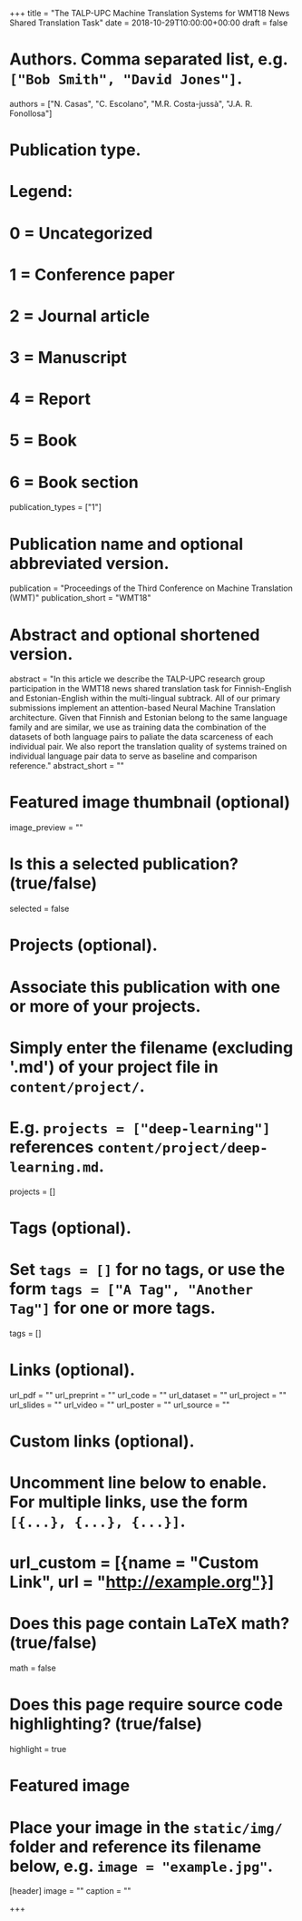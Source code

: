 +++
title = "The TALP-UPC Machine Translation Systems for WMT18 News Shared Translation Task"
date = 2018-10-29T10:00:00+00:00
draft = false

# Authors. Comma separated list, e.g. `["Bob Smith", "David Jones"]`.
authors = ["N. Casas", "C. Escolano", "M.R. Costa-jussà", "J.A. R. Fonollosa"]

# Publication type.
# Legend:
# 0 = Uncategorized
# 1 = Conference paper
# 2 = Journal article
# 3 = Manuscript
# 4 = Report
# 5 = Book
# 6 = Book section
publication_types = ["1"]

# Publication name and optional abbreviated version.
publication = "Proceedings of the Third Conference on Machine Translation (WMT)"
publication_short = "WMT18"

# Abstract and optional shortened version.
abstract = "In this article we describe the TALP-UPC research group participation in the WMT18 news shared translation task for Finnish-English and Estonian-English within the multi-lingual subtrack.  All of our primary submissions implement an attention-based Neural Machine Translation architecture.  Given that Finnish and Estonian belong to the same language family and are similar, we use as training data the combination of the datasets of both language pairs to paliate the data scarceness of each individual pair.  We also report the translation quality of systems trained on individual language pair data to serve as baseline and comparison reference."
abstract_short = ""

# Featured image thumbnail (optional)
image_preview = ""

# Is this a selected publication? (true/false)
selected = false

# Projects (optional).
#   Associate this publication with one or more of your projects.
#   Simply enter the filename (excluding '.md') of your project file in `content/project/`.
#   E.g. `projects = ["deep-learning"]` references `content/project/deep-learning.md`.
projects = []

# Tags (optional).
#   Set `tags = []` for no tags, or use the form `tags = ["A Tag", "Another Tag"]` for one or more tags.
tags = []

# Links (optional).
url_pdf = ""
url_preprint = ""
url_code = ""
url_dataset = ""
url_project = ""
url_slides = ""
url_video = ""
url_poster = ""
url_source = ""

# Custom links (optional).
#   Uncomment line below to enable. For multiple links, use the form `[{...}, {...}, {...}]`.
# url_custom = [{name = "Custom Link", url = "http://example.org"}]

# Does this page contain LaTeX math? (true/false)
math = false

# Does this page require source code highlighting? (true/false)
highlight = true

# Featured image
# Place your image in the `static/img/` folder and reference its filename below, e.g. `image = "example.jpg"`.
[header]
image = ""
caption = ""

+++
